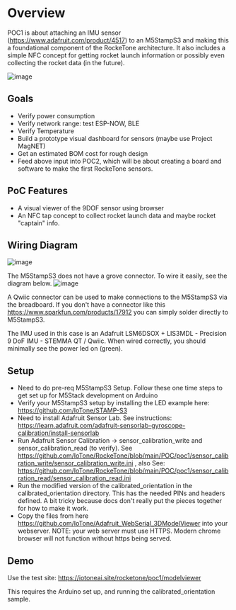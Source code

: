 # Overview

POC1 is about attaching an IMU sensor (https://www.adafruit.com/product/4517) to an M5StampS3 and making this a foundational component of the RockeTone architecture.  It also includes a simple NFC concept for getting rocket launch information or possibly even collecting the rocket data (in the future).

![image](https://private-user-images.githubusercontent.com/64202/372331234-3c8f7d34-4a6a-43d5-a5d4-5e59dfea9548.gif)

## Goals

- Verify power consumption
- Verify network range: test ESP-NOW, BLE
- Verify Temperature
- Build a prototype visual dashboard for sensors (maybe use Project MagNET)
- Get an estimated BOM cost for rough design
- Feed above input into POC2, which will be about creating a board and software to make the first RockeTone sensors.

## PoC Features

- A visual viewer of the 9DOF sensor using browser
- An NFC tap concept to collect rocket launch data and maybe rocket "captain" info.

## Wiring Diagram

![image](https://private-user-images.githubusercontent.com/64202/372333345-8522988b-6eca-4e7d-88a2-8cf72e5cd658.png)

The M5StampS3 does not have a grove connector.  To wire it easily, see the diagram below.
![image](https://github.com/user-attachments/assets/f147cf9d-11e9-43dc-895d-1b8214a6975f)

A Qwiic connector can be used to make connections to the M5StampS3 via the breadboard.  If you don't have a connector like this https://www.sparkfun.com/products/17912 you can simply solder directly to M5StampS3.

The IMU used in this case is an Adafruit LSM6DSOX + LIS3MDL - Precision 9 DoF IMU - STEMMA QT / Qwiic.  When wired correctly, you should minimally see the power led on (green).

## Setup

- Need to do pre-req M5StampS3 Setup.  Follow these one time steps to get set up for M5Stack development on Arduino
- Verify your M5StampS3 setup by installing the LED example here: https://github.com/IoTone/STAMP-S3
- Need to install Adafruit Sensor Lab.  See instructions:  https://learn.adafruit.com/adafruit-sensorlab-gyroscope-calibration/install-sensorlab
- Run Adafruit Sensor Calibration -> sensor_calibration_write and sensor_calibration_read (to verify).  See https://github.com/IoTone/RockeTone/blob/main/POC/poc1/sensor_calibration_write/sensor_calibration_write.ini , also See: https://github.com/IoTone/RockeTone/blob/main/POC/poc1/sensor_calibration_read/sensor_calibration_read.ini
- Run the modified version of the calibrated_orientation in the calibrated_orientation directory.  This has the needed PINs and headers defined.  A bit tricky because docs don't really put the pieces together for how to make it work.
- Copy the files from here https://github.com/IoTone/Adafruit_WebSerial_3DModelViewer into your webserver.  NOTE: your web server must use HTTPS.  Modern chrome browser will not function without https being served.

## Demo

Use the test site: https://iotoneai.site/rocketone/poc1/modelviewer

This requires the Arduino set up, and running the calibrated_orientation sample.